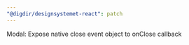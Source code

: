 ```yaml
---
"@digdir/designsystemet-react": patch
---
```


Modal: Expose native close event object to onClose callback
